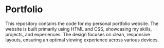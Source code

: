 # Portfolio
This repository contains the code for my personal portfolio website. The website is built primarily using HTML and CSS, showcasing my skills, projects, and experiences. The design focuses on clean, responsive layouts, ensuring an optimal viewing experience across various devices. 

